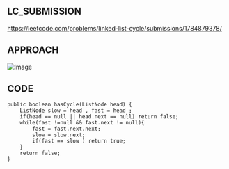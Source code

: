 ## LC_SUBMISSION
https://leetcode.com/problems/linked-list-cycle/submissions/1784879378/
## APPROACH
![Image](https://github.com/user-attachments/assets/158460fa-18fa-4afc-8585-6df0ba86f376)
## CODE

    public boolean hasCycle(ListNode head) {
        ListNode slow = head , fast = head ;
        if(head == null || head.next == null) return false;
        while(fast !=null && fast.next != null){
            fast = fast.next.next;
            slow = slow.next;
            if(fast == slow ) return true;
        }
        return false;
    }
